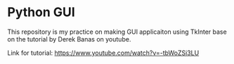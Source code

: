 # Python GUI

This repository is my practice on making GUI applicaiton using TkInter base on the tutorial by Derek Banas on youtube.

Link for tutorial:
https://www.youtube.com/watch?v=-tbWoZSi3LU
